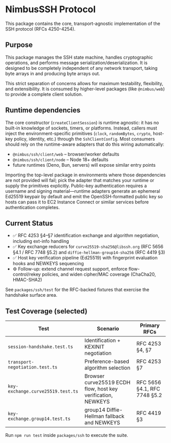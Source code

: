 # NimbusSSH Protocol

This package contains the core, transport-agnostic implementation of the SSH protocol (RFCs 4250-4254).

## Purpose

This package manages the SSH state machine, handles cryptographic operations, and performs message serialization/deserialization. It is designed to be completely independent of any network transport, taking byte arrays in and producing byte arrays out.

This strict separation of concerns allows for maximum testability, flexibility, and extensibility. It is consumed by higher-level packages (like `@nimbus/web`) to provide a complete client solution.

## Runtime dependencies

The core constructor (`createClientSession`) is runtime agnostic: it has no built-in knowledge of sockets, timers, or platforms. Instead, callers must inject the environment-specific primitives (`clock`, `randomBytes`, `crypto`, host-key policy, identity, etc.) through the `SshClientConfig`. Most consumers should rely on the runtime-aware adapters that do this wiring automatically:

- `@nimbus/ssh/client/web` – browser/worker defaults
- `@nimbus/ssh/client/node` – Node 18+ defaults
- future runtimes (Deno, Bun, servers) will expose similar entry points

Importing the top-level package in environments where those dependencies are not provided will fail; pick the adapter that matches your runtime or supply the primitives explicitly. Public-key authentication requires a username and signing material—runtime adapters generate an ephemeral Ed25519 keypair by default and emit the OpenSSH-formatted public key so hosts can pass it to EC2 Instance Connect or similar services before authentication completes.

## Current Status

- ✅ RFC 4253 §4–§7 identification exchange and algorithm negotiation, including ext-info handling
- ✅ Key exchange reducers for `curve25519-sha256@libssh.org` (RFC 5656 §4.1 / RFC 7748 §5.2) and `diffie-hellman-group14-sha256` (RFC 4419 §3)
- ✅ Host key verification pipeline (Ed25519) with fingerprint evaluation hooks and NEWKEYS sequencing
- ⚙️ Follow-up: extend channel request support, enforce flow-control/rekey policies, and widen cipher/MAC coverage (ChaCha20, HMAC-SHA2)

See `packages/ssh/test` for the RFC-backed fixtures that exercise the handshake surface area.

## Test Coverage (selected)

| Test | Scenario | Primary RFCs |
| --- | --- | --- |
| `session-handshake.test.ts` | Identification + KEXINIT negotiation | RFC 4253 §4, §7 |
| `transport-negotiation.test.ts` | Preference-based algorithm selection | RFC 4253 §7 |
| `key-exchange.curve25519.test.ts` | Browser curve25519 ECDH flow, host key verification, NEWKEYS | RFC 5656 §4.1, RFC 7748 §5.2 |
| `key-exchange.group14.test.ts` | group14 Diffie-Hellman fallback and NEWKEYS | RFC 4419 §3 |

Run `npm run test` inside `packages/ssh` to execute the suite.
